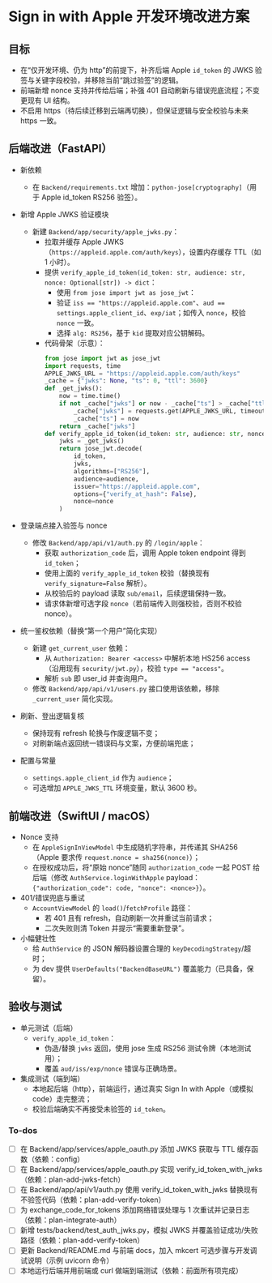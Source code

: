 <!-- 397da00f-155a-46cd-a6fa-ea8142498ec8 d207d27c-e8d4-4f8a-9b80-fc8e2da30a6c -->
# Sign in with Apple 开发环境改进方案

## 目标

- 在“仅开发环境、仍为 http”的前提下，补齐后端 Apple `id_token` 的 JWKS 验签与关键字段校验，并移除当前“跳过验签”的逻辑。
- 前端新增 nonce 支持并传给后端；补强 401 自动刷新与错误兜底流程；不变更现有 UI 结构。
- 不启用 https（待后续迁移到云端再切换），但保证逻辑与安全校验与未来 https 一致。

## 后端改进（FastAPI）

- 新依赖
  - 在 `Backend/requirements.txt` 增加：`python-jose[cryptography]`（用于 Apple id_token RS256 验签）。
- 新增 Apple JWKS 验证模块
  - 新建 `Backend/app/security/apple_jwks.py`：
    - 拉取并缓存 Apple JWKS（`https://appleid.apple.com/auth/keys`），设置内存缓存 TTL（如 1 小时）。
    - 提供 `verify_apple_id_token(id_token: str, audience: str, nonce: Optional[str]) -> dict`：
      - 使用 `from jose import jwt as jose_jwt`：
      - 验证 `iss == "https://appleid.apple.com"`、`aud == settings.apple_client_id`、`exp/iat`；如传入 `nonce`，校验 `nonce` 一致。
      - 选择 `alg: RS256`，基于 `kid` 提取对应公钥解码。
    - 代码骨架（示意）：
      ```python
      from jose import jwt as jose_jwt
      import requests, time
      APPLE_JWKS_URL = "https://appleid.apple.com/auth/keys"
      _cache = {"jwks": None, "ts": 0, "ttl": 3600}
      def _get_jwks():
          now = time.time()
          if not _cache["jwks"] or now - _cache["ts"] > _cache["ttl"]:
              _cache["jwks"] = requests.get(APPLE_JWKS_URL, timeout=10).json()
              _cache["ts"] = now
          return _cache["jwks"]
      def verify_apple_id_token(id_token: str, audience: str, nonce: str | None):
          jwks = _get_jwks()
          return jose_jwt.decode(
              id_token,
              jwks,
              algorithms=["RS256"],
              audience=audience,
              issuer="https://appleid.apple.com",
              options={"verify_at_hash": False},
              nonce=nonce
          )
      ```

- 登录端点接入验签与 nonce
  - 修改 `Backend/app/api/v1/auth.py` 的 `/login/apple`：
    - 获取 `authorization_code` 后，调用 Apple token endpoint 得到 `id_token`；
    - 使用上面的 `verify_apple_id_token` 校验（替换现有 `verify_signature=False` 解析）。
    - 从校验后的 payload 读取 `sub/email`，后续逻辑保持一致。
    - 请求体新增可选字段 `nonce`（若前端传入则强校验，否则不校验 nonce）。
- 统一鉴权依赖（替换“第一个用户”简化实现）
  - 新建 `get_current_user` 依赖：
    - 从 `Authorization: Bearer <access>` 中解析本地 HS256 access（沿用现有 `security/jwt.py`），校验 `type == "access"`。
    - 解析 `sub` 即 user_id 并查询用户。
  - 修改 `Backend/app/api/v1/users.py` 接口使用该依赖，移除 `_current_user` 简化实现。
- 刷新、登出逻辑复核
  - 保持现有 refresh 轮换与作废逻辑不变；
  - 对刷新端点返回统一错误码与文案，方便前端兜底；
- 配置与常量
  - `settings.apple_client_id` 作为 `audience`；
  - 可选增加 `APPLE_JWKS_TTL` 环境变量，默认 3600 秒。

## 前端改进（SwiftUI / macOS）

- Nonce 支持
  - 在 `AppleSignInViewModel` 中生成随机字符串，并传递其 SHA256（Apple 要求传 `request.nonce = sha256(nonce)`）；
  - 在授权成功后，将“原始 nonce”随同 `authorization_code` 一起 POST 给后端（修改 `AuthService.loginWithApple` payload：`{"authorization_code": code, "nonce": <nonce>}`）。
- 401/错误兜底与重试
  - `AccountViewModel` 的 `load()`/`fetchProfile` 路径：
    - 若 401 且有 refresh，自动刷新一次并重试当前请求；
    - 二次失败则清 Token 并提示“需要重新登录”。
- 小幅健壮性
  - 给 `AuthService` 的 JSON 解码器设置合理的 `keyDecodingStrategy`/超时；
  - 为 dev 提供 `UserDefaults("BackendBaseURL")` 覆盖能力（已具备，保留）。

## 验收与测试

- 单元测试（后端）
  - `verify_apple_id_token`：
    - 伪造/替换 `jwks` 返回，使用 jose 生成 RS256 测试令牌（本地测试用）；
    - 覆盖 `aud/iss/exp/nonce` 错误与正确场景。
- 集成测试（端到端）
  - 本地起后端（http），前端运行，通过真实 Sign In with Apple（或模拟 code）走完整流；
  - 校验后端确实不再接受未验签的 `id_token`。

### To-dos

- [ ] 在 Backend/app/services/apple_oauth.py 添加 JWKS 获取与 TTL 缓存函数（依赖：config）
- [ ] 在 Backend/app/services/apple_oauth.py 实现 verify_id_token_with_jwks（依赖：plan-add-jwks-fetch）
- [ ] 在 Backend/app/api/v1/auth.py 使用 verify_id_token_with_jwks 替换现有不验签代码（依赖：plan-add-verify-token）
- [ ] 为 exchange_code_for_tokens 添加网络错误处理与 1 次重试并记录日志（依赖：plan-integrate-auth）
- [ ] 新增 tests/backend/test_auth_jwks.py，模拟 JWKS 并覆盖验证成功/失败路径（依赖：plan-add-verify-token）
- [ ] 更新 Backend/README.md 与前端 docs，加入 mkcert 可选步骤与开发调试说明（示例 uvicorn 命令）
- [ ] 本地运行后端并用前端或 curl 做端到端测试（依赖：前面所有项完成）
